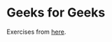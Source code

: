 # Geeks for Geeks

Exercises from [here](https://www.geeksforgeeks.org/python-exercises-practice-questions-and-solutions).
